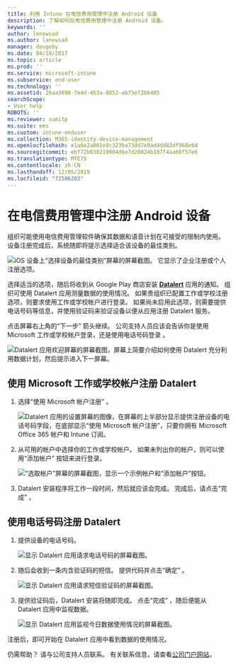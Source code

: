 ```yaml
---
title: 利用 Intune 在电信费用管理中注册 Android 设备
description: 了解如何在电信费用管理中注册 Android 设备。
keywords: ''
author: lenewsad
ms.author: lanewsad
manager: dougeby
ms.date: 04/19/2017
ms.topic: article
ms.prod: ''
ms.service: microsoft-intune
ms.subservice: end-user
ms.technology: ''
ms.assetid: 26aa3698-7e4d-453a-8852-ab75e72b6485
searchScope:
- User help
ROBOTS: ''
ms.reviewer: sumitp
ms.suite: ems
ms.custom: intune-enduser
ms.collection: M365-identity-device-management
ms.openlocfilehash: e1a6e2a001e8c323ba73dd7e9ad4dd82df968e6d
ms.sourcegitcommit: ebf72b038219904d6e7d20024b107f4aa68f57e6
ms.translationtype: MTE75
ms.contentlocale: zh-CN
ms.lasthandoff: 12/05/2019
ms.locfileid: "72506203"
---
```

# <a name="enroll-your-android-device-in-telecom-expense-management"></a>在电信费用管理中注册 Android 设备

组织可能使用电信费用管理软件确保其数据和语音计划在可接受的限制内使用。 设备注册完成后，系统随即将提示选择适合该设备的最佳类别。

![iOS 设备上“选择设备的最佳类别”屏幕的屏幕截图。 它显示了企业注册或个人注册选项。](./media/and-enroll-11-tem-select-best-category.png)

选择适当的选项，随后将收到从 Google Play 商店安装 [__Datalert__](https://play.google.com/store/apps/details?id=fr.memobox.databox) 应用的通知。 组织可使用 Datalert 应用测量数据的使用情况。 如果贵组织已配置工作或学校注册选项，则要求使用工作或学校帐户进行登录。 如果尚未启用此选项，则需要提供电话号码等信息，并使用验证码来验证设备以便从应用注册 Datalert 服务。

点击屏幕右上角的“下一步”  箭头继续。 公司支持人员应该会告诉你是使用 Microsoft 工作或学校帐户登录，还是使用电话号码登录   。

  ![Datalert 应用欢迎屏幕的屏幕截图，屏幕上简要介绍如何使用 Datalert 充分利用数据计划，然后提示进入下一屏幕。](./media/and-enroll-12-tem-datalert-setup.png)

## <a name="enroll-into-datalert-using-your-microsoft-work-or-school-account"></a>使用 Microsoft 工作或学校帐户注册 Datalert

1. 选择“使用 Microsoft 帐户注册”  。

   ![Datalert 应用的设置屏幕的图像，在屏幕的上半部分显示提供注册设备的电话号码字段，在底部显示“使用 Microsoft 帐户注册”，只要你拥有 Microsoft Office 365 帐户和 Intune 订阅。](./media/and-enroll-12a-tem-datalert-enroll-msft-account.png)

2. 从可用的帐户中选择你的工作或学校帐户。 如果未列出你的帐户，则可以使用“添加帐户”  按钮来进行登录。

   ![“选取帐户”屏幕的屏幕截图，显示一个示例帐户和“添加帐户”按钮。](./media/and-enroll-12b-tem-datalert-enroll-select-msft-account.png)

3. Datalert 安装程序将工作一段时间，然后就应该会完成。 完成后，请点击“完成”  。

## <a name="enroll-into-datalert-using-your-phone-number"></a>使用电话号码注册 Datalert

1. 提供设备的电话号码。

   ![显示 Datalert 应用请求电话号码的屏幕截图。](./media/and-enroll-13-tem-datalert-phone-number.png)

2. 随后会收到一条内含验证码的短信。 提供代码并点击“确定”  。

   ![显示 Datalert 应用请求短信验证码的屏幕截图。](./media/and-enroll-14-tem-datalert-sms.png)

3. 提供验证码后，Datalert 安装将随即完成。 点击“完成”  ，随后便能从 Datalert 应用中监视数据。

   ![显示 Datalert 应用监视今日数据使用情况的屏幕截图。](./media/and-enroll-15-tem-datalert-monitoring-active.png)

注册后，即可开始在 Datalert 应用中看到数据的使用情况。

仍需帮助？ 请与公司支持人员联系。 有关联系信息，请查看[公司门户网站](https://go.microsoft.com/fwlink/?linkid=2010980)。
